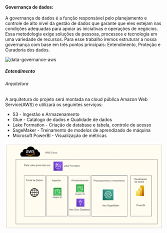 #### Governança de dados:

A governança de dados é a função responsável pelo planejamento e controle de alto nível da gestão de dados que garante que eles estejam nas condições adequadas para apoiar as iniciativas e operações de negócios. Essa metodologia exige soluções de pessoas, processos e tecnologia em uma variedade de recursos. Para esse trabalho iremos estruturar a nossa governança com base em três pontos principais: Entendimento, Proteção e  Curadoria dos dados.

![data-governance-aws](https://d1.awsstatic.com/DataGovCircle.b5af9c5c3ca8cad21dfbbce119d34c78fa7827be.png)

##### Entendimento

###### Arquitetura

A arquitetura do projeto será montada na cloud pública Amazon Web Service(AWS) e utilizará os seguintes serviços:

* S3 - Ingestão e Armazenamento
* Glue - Catálogo de dados e Qualidade de dados
* Lake Formation - Criação de database e tabela, controle de acesso
* SageMaker - Treinamento de modelos de aprendizado de máquina
* Microsoft PowerBI  - Visualização de métricas

![arquitetura](https://github.com/Tecnologia-em-Banco-de-Dados-PUC-Minas/eixo5_grupo3_20241/blob/main/projeto/ext/arquteturap5)
